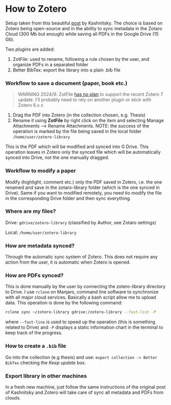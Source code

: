 # How to Zotero

Setup taken from this beautiful [post](https://ikashnitsky.github.io/2019/zotero/) by Kashnitsky.
The choice is based on Zotero being open-source and
in the ability to sync metadata in the Zotaro Cloud (300 Mb but enough) while
saving all PDFs in the Google Drive (15 Gb).

Two *plugins* are added:
1.  ZotFile: used to rename, following a rule chosen by the user, and organize
    PDFs in a separated folder
2.  Better BibTex: export the library into a plain .bib file

### Workflow to save a document (paper, book etc.)
> WARNING 2024/9: ZotFile [has no plan](https://github.com/jlegewie/zotfile/issues/655#issuecomment-1595364307) to support the recent Zotero 7 update.
> I'll probably need to rely on another plugin or stick with Zotero 6.x.x
1.  Drag the PDF into Zotero (in the collection chosen, e.g. Thesis)
2.  Rename it using **ZotFile** by right click on the item and selecting
    Manage Attachments --> Rename Attachments.
    NOTE: the success of the operation is marked by the file being saved
    in the local folder `/home/user/zotero-library`

This is the PDF which will be modified and synced into G Drive.
This operation leaves in Zotero only the synced file which will be
automatically synced into Drive, not the one manually dragged.


### Workflow to modify a paper
Modify (highlight, comment etc.) only the PDF saved in Zotero, i.e. the one
renamed and save in the zotaro-library folder (which is the one synced in Drive).
Same if you want to modified remotely, you need tio modify the file in the corresponding Drive folder and then sync everything.


### Where are my files?
Drive: `gdrive/zotero-library` (classified by Author, see
Zotaro settings)

Local: `/home/user/zotero-library`

### How are metadata synced?
Through the automatic sync system of Zotero.
This does not require any action from the user, it is automatic when Zotero is opened.


### How are PDFs synced?
This is done manually by the user by connecting the zotero-library directory
to Drive.
I use `rclone` on Manjaro, command line software to synchronize with all
major cloud services.
Basically a bash script allow me to upload data. This operation is done by the
following command:
```bash
rclone sync ~/zotero-library gdrive:/zotero-library --fast-list -P
```
where `--fast-line` is used to speed up the operation (this is something related
to Drive) and `-P` displays a static information chart in the terminal to
keep track of the progress.


### How to create a `.bib` file
Go into the collection (e.g thesis) and use:
`export collection -> Better BibTex`
checking the *Keep update* box.


### Export library in other machines
In a fresh new machine, just follow the same instructions of the original post
of Kashnitsky and Zotero will take care of sync all metadata and PDFs from
clouds.
